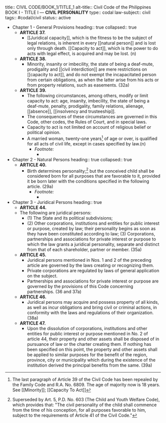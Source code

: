 title:: CIVIL CODE/BOOK_1/TITLE_1
alt-title:: Civil Code of the Philippines BOOK I - TITLE I —  **CIVIL PERSONALITY**
type:: codal
law-subject:: civil
tags:: #codal/civil
status:: active

- Chapter 1 - General Provisions
  heading:: true
  collapsed:: true
	- **ARTICLE 37.**
		- [[Juridical capacity]], which is the fitness to be the subject of legal relations, is inherent in every [[natural person]] and is lost only through death. [[Capacity to act]], which is the power to do acts with legal effect, is acquired and may be lost. (n)
	- **ARTICLE 38.**
		- Minority, insanity or imbecility, the state of being a deaf-mute, prodigality and [[civil interdiction]] are mere restrictions on [[capacity to act]], and do not exempt the incapacitated person from certain obligations, as when the latter arise from his acts or from property relations, such as easements. (32a)
	- **ARTICLE 39.**
		- The following circumstances, among others, modify or limit capacity to act: age, insanity, imbecility, the state of being a deaf-mute, penalty, prodigality, family relations, alienage, [[absence]], [[insolvency and trusteeship]].
		- The consequences of these circumstances are governed in this Code, other codes, the Rules of Court, and in special laws.
		- Capacity to act is not limited on account of religious belief or political opinion.
		- A married woman, twenty-one years[^1] of age or over, is qualified for all acts of civil life, except in cases specified by law.(n)
			- _Footnote:_
				- [^1]: The last paragraph of Article 39 of the Civil Code has been repealed by the Family Code and R.A. No. 6809. The age of majority now is 18 years. See [[Minority]]; [[Capacity To Act]]
- Chapter 2 - Natural Persons
  heading:: true
  collapsed:: true
	- **ARTICLE 40.**
		- Birth determines personality;[^2] but the conceived child shall be considered born for all purposes that are favorable to it, provided it be born later with the conditions specified in the following article. (29a)
			- _Footnote:_
				- [^2]: Superseded by Art. 5, P.D. No. 603 (The Child and Youth Welfare Code), which provides that: "The civil personality of the child shall commence from the time of his conception, for all purposes favorable to him, subject to the requirements of Article 41 of the Civil Code."
- Chapter 3 - Juridical Persons
  heading:: true
	- **ARTICLE 44.**
	- The following are juridical persons:
		- (1) The State and its political subdivisions;
		- (2) Other corporations, institutions and entities for public interest or purpose, created by law; their personality begins as soon as they have been constituted according to law;
		  (3) Corporations, partnerships and associations for private interest or purpose to which the law grants a juridical personality, separate and distinct from that of each shareholder, partner or member. (35a)
	- **ARTICLE 45.**
		- Juridical persons mentioned in Nos. 1 and 2 of the preceding article are governed by the laws creating or recognizing them.
		- Private corporations are regulated by laws of general application on the subject.
		- Partnerships and associations for private interest or purpose are governed by the provisions of this Code concerning partnerships. (36 and 37a)
	- **ARTICLE 46.**
		- Juridical persons may acquire and possess property of all kinds, as well as incur obligations and bring civil or criminal actions, in conformity with the laws and regulations of their organization. (38a)
	- **ARTICLE 47.**
		- Upon the dissolution of corporations, institutions and other entities for public interest or purpose mentioned in No. 2 of article 44, their property and other assets shall be disposed of in pursuance of law or the charter creating them. If nothing has been specified on this point, the property and other assets shall be applied to similar purposes for the benefit of the region, province, city or municipality which during the existence of the institution derived the principal benefits from the same. (39a)